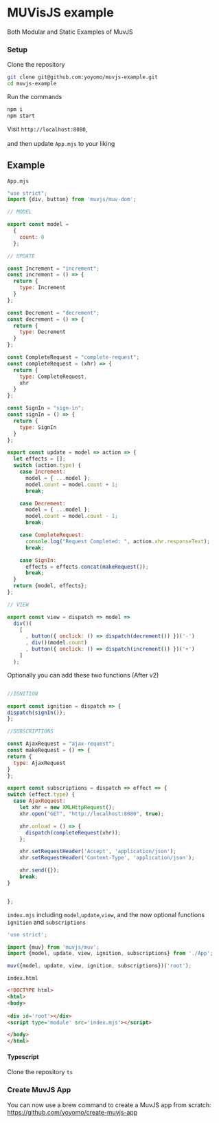 # MUVisJS example
Both Modular and Static Examples of MuvJS

### Setup
Clone the repository
```bash
git clone git@github.com:yoyomo/muvjs-example.git
cd muvjs-example
```
Run the commands
```bash
npm i
npm start
```
Visit ```http://localhost:8080```,
<br><br>
 and then update `App.mjs` to your liking

## Example

`App.mjs`
```js
"use strict";
import {div, button} from 'muvjs/muv-dom';

// MODEL

export const model =
  {
    count: 0
  };

// UPDATE

const Increment = "increment";
const increment = () => {
  return {
    type: Increment
  }
};

const Decrement = "decrement";
const decrement = () => {
  return {
    type: Decrement
  }
};

const CompleteRequest = "complete-request";
const completeRequest = (xhr) => {
  return {
    type: CompleteRequest,
    xhr
  }
};

const SignIn = "sign-in";
const signIn = () => {
  return {
    type: SignIn
  }
};

export const update = model => action => {
  let effects = [];
  switch (action.type) {
    case Increment:
      model = { ...model };
      model.count = model.count + 1;
      break;

    case Decrement:
      model = { ...model };
      model.count = model.count - 1;
      break;

    case CompleteRequest:
      console.log("Request Completed: ", action.xhr.responseText);
      break;

    case SignIn:
      effects = effects.concat(makeRequest());
      break;
  }
  return {model, effects};
};

// VIEW 

export const view = dispatch => model =>
  div()(
    [
      , button({ onclick: () => dispatch(decrement()) })('-')
      , div()(model.count)
      , button({ onclick: () => dispatch(increment()) })('+')
    ]
  );

  ```

Optionally you can add these two functions (After v2)
  ```js

//IGNITION

export const ignition = dispatch => {
  dispatch(signIn());
};

//SUBSCRIPTIONS

const AjaxRequest = "ajax-request";
const makeRequest = () => {
  return {
    type: AjaxRequest
  }
};

export const subscriptions = dispatch => effect => {
  switch (effect.type) {
    case AjaxRequest:
      let xhr = new XMLHttpRequest();
      xhr.open("GET", "http://localhost:8080", true);

      xhr.onload = () => {
        dispatch(completeRequest(xhr));
      };

      xhr.setRequestHeader('Accept', 'application/json');
      xhr.setRequestHeader('Content-Type', 'application/json');

      xhr.send({});
      break;
  }


};

```

`index.mjs` including `model`,`update`,`view`, and the now optional functions `ignition` and `subscriptions`
```js
'use strict';

import {muv} from 'muvjs/muv';
import {model, update, view, ignition, subscriptions} from './App';

muv({model, update, view, ignition, subscriptions})('root');
```

`index.html`
```html
<!DOCTYPE html>
<html>
<body>
  
<div id='root'></div>
<script type='module' src='index.mjs'></script>

</body>
</html>
```

#### Typescript

Clone the repository `ts`

### Create MuvJS App
You can now use a brew command to create a MuvJS app from scratch: 
https://github.com/yoyomo/create-muvjs-app